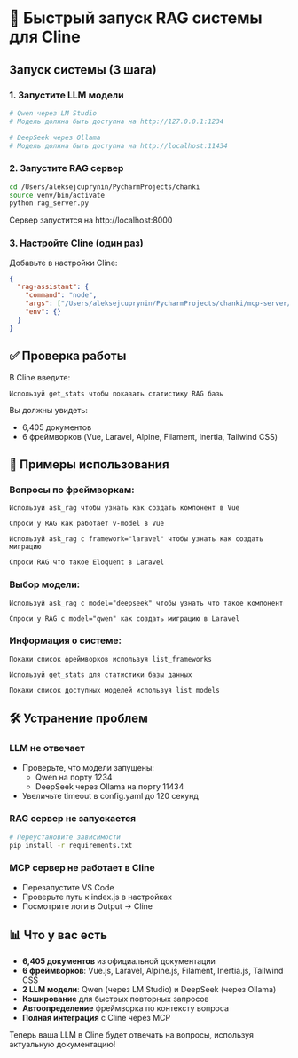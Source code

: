 # 🚀 Быстрый запуск RAG системы для Cline

## Запуск системы (3 шага)

### 1. Запустите LLM модели
```bash
# Qwen через LM Studio
# Модель должна быть доступна на http://127.0.0.1:1234

# DeepSeek через Ollama
# Модель должна быть доступна на http://localhost:11434
```

### 2. Запустите RAG сервер
```bash
cd /Users/aleksejcuprynin/PycharmProjects/chanki
source venv/bin/activate
python rag_server.py
```
Сервер запустится на http://localhost:8000

### 3. Настройте Cline (один раз)

Добавьте в настройки Cline:
```json
{
  "rag-assistant": {
    "command": "node",
    "args": ["/Users/aleksejcuprynin/PycharmProjects/chanki/mcp-server/index.js"],
    "env": {}
  }
}
```

## ✅ Проверка работы

В Cline введите:
```
Используй get_stats чтобы показать статистику RAG базы
```

Вы должны увидеть:
- 6,405 документов
- 6 фреймворков (Vue, Laravel, Alpine, Filament, Inertia, Tailwind CSS)

## 📝 Примеры использования

### Вопросы по фреймворкам:
```
Используй ask_rag чтобы узнать как создать компонент в Vue

Спроси у RAG как работает v-model в Vue

Используй ask_rag с framework="laravel" чтобы узнать как создать миграцию

Спроси RAG что такое Eloquent в Laravel
```

### Выбор модели:
```
Используй ask_rag с model="deepseek" чтобы узнать что такое компонент

Спроси у RAG с model="qwen" как создать миграцию в Laravel
```

### Информация о системе:
```
Покажи список фреймворков используя list_frameworks

Используй get_stats для статистики базы данных

Покажи список доступных моделей используя list_models
```

## 🛠️ Устранение проблем

### LLM не отвечает
- Проверьте, что модели запущены:
  - Qwen на порту 1234
  - DeepSeek через Ollama на порту 11434
- Увеличьте timeout в config.yaml до 120 секунд

### RAG сервер не запускается
```bash
# Переустановите зависимости
pip install -r requirements.txt
```

### MCP сервер не работает в Cline
- Перезапустите VS Code
- Проверьте путь к index.js в настройках
- Посмотрите логи в Output → Cline

## 📊 Что у вас есть

- **6,405 документов** из официальной документации
- **6 фреймворков**: Vue.js, Laravel, Alpine.js, Filament, Inertia.js, Tailwind CSS
- **2 LLM модели**: Qwen (через LM Studio) и DeepSeek (через Ollama)
- **Кэширование** для быстрых повторных запросов
- **Автоопределение** фреймворка по контексту вопроса
- **Полная интеграция** с Cline через MCP

Теперь ваша LLM в Cline будет отвечать на вопросы, используя актуальную документацию!
